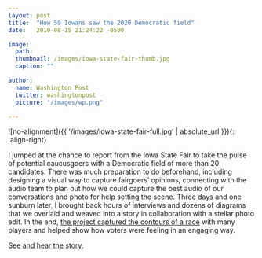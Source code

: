 ```yaml
---
layout: post
title:  "How 59 Iowans saw the 2020 Democratic field"
date:   2019-08-15 21:24:22 -0500

image:
  path: 
  thumbnail: /images/iowa-state-fair-thumb.jpg
  caption: ""

author:
  name: Washington Post
  twitter: washingtonpost
  picture: "/images/wp.png"

---
```


![no-alignment]({{ '/images/iowa-state-fair-full.jpg' | absolute_url }}){: .align-right}

I jumped at the chance to report from the Iowa State Fair to take the pulse of potential caucusgoers with a Democratic field of more than 20 candidates. There was much preparation to do beforehand, including designing a visual way to capture fairgoers’ opinions, connecting with the audio team to plan out how we could capture the best audio of our conversations and photo for help setting the scene. Three days and one sunburn later, I brought back hours of interviews and dozens of diagrams that we overlaid and weaved into a story in collaboration with a stellar photo edit. In the end, [the project captured the contours of a race][project-link] with many players and helped show how voters were feeling in an engaging way.

[See and hear the story.][project-link]


[project-link]: https://www.washingtonpost.com/graphics/2019/politics/iowa-state-fair-candidate-recognition/
